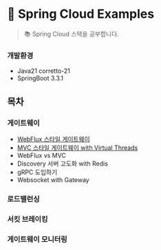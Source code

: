 # 🚀 Spring Cloud Examples

> 📚 Spring Cloud 스택을 공부합니다.

### 개발환경

- Java21 corretto-21
- SpringBoot 3.3.1

## 목차

### 게이트웨이

- [WebFlux 스타일 게이트웨이](./module-gateway-reactive)
- [MVC 스타일 게이트웨이 with Virtual Threads](./module-gateway-mvc)
- WebFlux vs MVC
- Discovery 서버 고도화 with Redis
- gRPC 도입하기
- Websocket with Gateway

### 로드밸런싱

### 서킷 브레이킹

### 게이트웨이 모니터링
